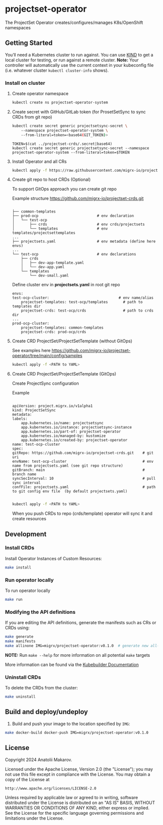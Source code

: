 # projectset-operator

The ProjectSet Operator creates/configures/manages K8s/OpenShift namespaces

## Getting Started
You’ll need a Kubernetes cluster to run against. You can use [KIND](https://sigs.k8s.io/kind) to get a local cluster for testing, or run against a remote cluster.
**Note:** Your controller will automatically use the current context in your kubeconfig file (i.e. whatever cluster `kubectl cluster-info` shows).

### Install on cluster 

1. Create operator namespace

    ```sh
    kubectl create ns projectset-operator-system

    ```

2. Create secret with GitHub/GitLab token (for ProsetSetSync to sync CRDs from git repo)

    ```sh
    kubectl create secret generic projectsetsync-secret \                                        
        --namespace projectset-operator-system \                                                          
        --from-literal=token=<base64(GIT_TOKEN)>

    ```

    ```
    TOKEN=$(cat ../projectset-crds/.secret|base64)
    kubectl create secret generic projectsetsync-secret --namespace projectset-operator-system --from-literal=token=$TOKEN

    ```


3. Install Operator and all CRs

    ```sh
    kubectl apply -f https://raw.githubusercontent.com/migrx-io/projectset-operator/main/config/manifests.yaml
    ```

4. Create git repo to host CRDs (Optional) 

    To support GitOps approach you can create git repo 

    Example structure https://github.com/migrx-io/projectset-crds.git

    ```

    ├── common-templates
    ├── prod-ocp                           # env declaration
    │   └── test-ocp
    │       ├── crds                       # env crds/projectsets
    │       └── templates                  # env templates/projectsettemplates
    ...
    ├── projectsets.yaml                   # env metadata (define here envs)
    ...
    └── test-ocp                           # env declarations
        ├── crds
        │   ├── dev-app-template.yaml
        │   └── dev-app.yaml
        └── templates
            └── dev-small.yaml

    ```

    Define cluster env in **projectsets.yaml** in root git repo

    ```
    envs:
    test-ocp-cluster:                                # env name/alias
        projectset-templates: test-ocp/templates       # path to templates dir
        projectset-crds: test-ocp/crds                 # path to crds dir
    ...
    prod-ocp-cluster:
        projectset-templates: common-templates
        projectset-crds: prod-ocp/crds

    ```


5. Create CRD ProjectSet/ProjectSetTemplate (without GitOps)

    See examples here https://github.com/migrx-io/projectset-operator/tree/main/config/samples

    ```sh
    kubectl apply -f <PATH to YAML>

    ```

6. Create CRD ProjectSet/ProjectSetTemplate (GitOps)

    Create ProjectSync configuration

    Example

    ```

    apiVersion: project.migrx.io/v1alpha1
    kind: ProjectSetSync
    metadata:
    labels:
        app.kubernetes.io/name: projectsetsync
        app.kubernetes.io/instance: projectsetsync-instance
        app.kubernetes.io/part-of: projectset-operator
        app.kubernetes.io/managed-by: kustomize
        app.kubernetes.io/created-by: projectset-operator
    name: test-ocp-cluster
    spec:
    gitRepo: https://github.com/migrx-io/projectset-crds.git    # git uri
    envName: test-ocp-cluster                                   # env name from projectsets.yaml (see git repo structure)
    gitBranch: main                                             # branch name
    syncSecInterval: 10                                         # pull sync interval
    confFile: projectsets.yaml                                  # path to git config env file  (by default projectsets.yaml)


    ```

    ```sh
    kubectl apply -f <PATH to YAML>

    ```

    When you push CRDs to repo (crds/template) operator will sync it and create resources


## Development

### Install CRDs
Install Operator Instances of Custom Resources:

```sh
make install
```

### Run operator locally
To run operator locally 

```sh
make run
```
### Modifying the API definitions
If you are editing the API definitions, generate the manifests such as CRs or CRDs using:

```sh
make generate
make manifests
make allinone IMG=migrx/projectset-operator:v0.1.0  # generate new all-in-one manifests.yaml
```

**NOTE:** Run `make --help` for more information on all potential `make` targets

More information can be found via the [Kubebuilder Documentation](https://book.kubebuilder.io/introduction.html)


### Uninstall CRDs
To delete the CRDs from the cluster:

```sh
make uninstall
```

## Build and deploy/undeploy

1. Build and push your image to the location specified by `IMG`:

```sh
make docker-build docker-push IMG=migrx/projectset-operator:v0.1.0
```

## License

Copyright 2024 Anatolii Makarov.

Licensed under the Apache License, Version 2.0 (the "License");
you may not use this file except in compliance with the License.
You may obtain a copy of the License at

    http://www.apache.org/licenses/LICENSE-2.0

Unless required by applicable law or agreed to in writing, software
distributed under the License is distributed on an "AS IS" BASIS,
WITHOUT WARRANTIES OR CONDITIONS OF ANY KIND, either express or implied.
See the License for the specific language governing permissions and
limitations under the License.

